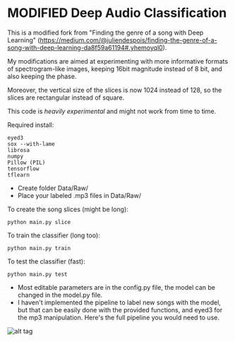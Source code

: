 # MODIFIED Deep Audio Classification

This is a modified fork from "Finding the genre of a song with Deep Learning" (https://medium.com/@juliendespois/finding-the-genre-of-a-song-with-deep-learning-da8f59a61194#.yhemoyql0).

My modifications are aimed at experimenting with more informative formats of spectrogram-like images, keeping 16bit magnitude instead of 8 bit, and also keeping the phase.

Moreover, the vertical size of the slices is now 1024 instead of 128, so
the slices are rectangular instead of square.

This code is _heavily experimental_ and might not work from time to time.

Required install:

```
eyed3
sox --with-lame
librosa
numpy
Pillow (PIL)
tensorflow
tflearn
```

- Create folder Data/Raw/
- Place your labeled .mp3 files in Data/Raw/

To create the song slices (might be long):

```
python main.py slice
```

To train the classifier (long too):

```
python main.py train
```

To test the classifier (fast):

```
python main.py test
```

- Most editable parameters are in the config.py file, the model can be changed in the model.py file.
- I haven't implemented the pipeline to label new songs with the model, but that can be easily done with the provided functions, and eyed3 for the mp3 manipulation. Here's the full pipeline you would need to use.

![alt tag](https://github.com/despoisj/DeepAudioClassification/blob/master/img/pipeline.png)
